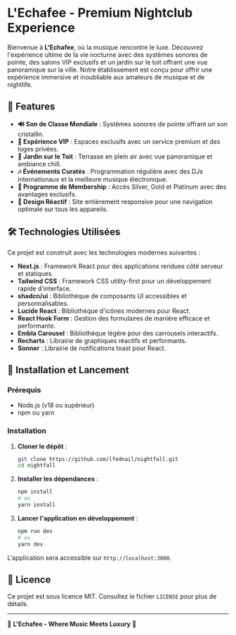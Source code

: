 # L'Echafee - Premium Nightclub Experience

Bienvenue à **L'Echafee**, où la musique rencontre le luxe. Découvrez l'expérience ultime de la vie nocturne avec des systèmes sonores de pointe, des salons VIP exclusifs et un jardin sur le toit offrant une vue panoramique sur la ville. Notre établissement est conçu pour offrir une expérience immersive et inoubliable aux amateurs de musique et de nightlife.

## 🎵 Features

- **🔊 Son de Classe Mondiale** : Systèmes sonores de pointe offrant un son cristallin.
- **🥂 Expérience VIP** : Espaces exclusifs avec un service premium et des loges privées.
- **🌇 Jardin sur le Toit** : Terrasse en plein air avec vue panoramique et ambiance chill.
- **🎶 Événements Curatés** : Programmation régulière avec des DJs internationaux et la meilleure musique électronique.
- **💎 Programme de Membership** : Accès Silver, Gold et Platinum avec des avantages exclusifs.
- **📱 Design Réactif** : Site entièrement responsive pour une navigation optimale sur tous les appareils.

## 🛠 Technologies Utilisées

Ce projet est construit avec les technologies modernes suivantes :

- **Next.js** : Framework React pour des applications rendues côté serveur et statiques.
- **Tailwind CSS** : Framework CSS utility-first pour un développement rapide d'interface.
- **shadcn/ui** : Bibliothèque de composants UI accessibles et personnalisables.
- **Lucide React** : Bibliothèque d'icônes modernes pour React.
- **React Hook Form** : Gestion des formulaires de manière efficace et performante.
- **Embla Carousel** : Bibliothèque légère pour des carrousels interactifs.
- **Recharts** : Librairie de graphiques réactifs et performants.
- **Sonner** : Librairie de notifications toast pour React.

## 🚀 Installation et Lancement

### Prérequis
- Node.js (v18 ou supérieur)
- npm ou yarn

### Installation

1. **Cloner le dépôt** :
   ```sh
   git clone https://github.com/lfednail/nightfall.git
   cd nightfall
   ```

2. **Installer les dépendances** :
   ```sh
   npm install
   # ou
   yarn install
   ```

3. **Lancer l'application en développement** :
   ```sh
   npm run dev
   # ou
   yarn dev
   ```

L'application sera accessible sur `http://localhost:3000`.

## 📜 Licence

Ce projet est sous licence MIT. Consultez le fichier `LICENSE` pour plus de détails.

---

💎 **L'Echafee - Where Music Meets Luxury** 💎

